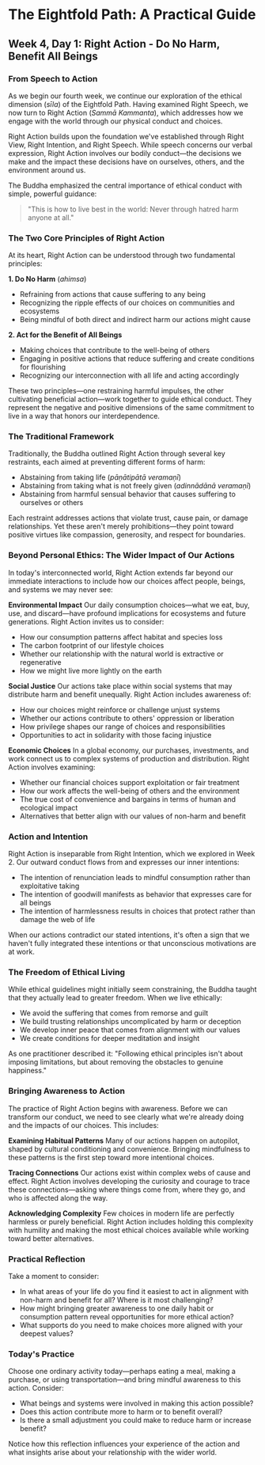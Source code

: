 # The Eightfold Path: A Practical Guide
## Week 4, Day 1: Right Action - Do No Harm, Benefit All Beings

### From Speech to Action

As we begin our fourth week, we continue our exploration of the ethical dimension (*sīla*) of the Eightfold Path. Having examined Right Speech, we now turn to Right Action (*Sammā Kammanta*), which addresses how we engage with the world through our physical conduct and choices.

Right Action builds upon the foundation we've established through Right View, Right Intention, and Right Speech. While speech concerns our verbal expression, Right Action involves our bodily conduct—the decisions we make and the impact these decisions have on ourselves, others, and the environment around us.

The Buddha emphasized the central importance of ethical conduct with simple, powerful guidance:

>"This is how to live best in the world: Never through hatred harm anyone at all."

### The Two Core Principles of Right Action

At its heart, Right Action can be understood through two fundamental principles:

**1. Do No Harm** (*ahimsa*)
- Refraining from actions that cause suffering to any being
- Recognizing the ripple effects of our choices on communities and ecosystems
- Being mindful of both direct and indirect harm our actions might cause

**2. Act for the Benefit of All Beings**
- Making choices that contribute to the well-being of others
- Engaging in positive actions that reduce suffering and create conditions for flourishing
- Recognizing our interconnection with all life and acting accordingly

These two principles—one restraining harmful impulses, the other cultivating beneficial action—work together to guide ethical conduct. They represent the negative and positive dimensions of the same commitment to live in a way that honors our interdependence.

### The Traditional Framework

Traditionally, the Buddha outlined Right Action through several key restraints, each aimed at preventing different forms of harm:

- Abstaining from taking life (*pāṇātipātā veramaṇī*)
- Abstaining from taking what is not freely given (*adinnādānā veramaṇī*)
- Abstaining from harmful sensual behavior that causes suffering to ourselves or others

Each restraint addresses actions that violate trust, cause pain, or damage relationships. Yet these aren't merely prohibitions—they point toward positive virtues like compassion, generosity, and respect for boundaries.

### Beyond Personal Ethics: The Wider Impact of Our Actions

In today's interconnected world, Right Action extends far beyond our immediate interactions to include how our choices affect people, beings, and systems we may never see:

**Environmental Impact**
Our daily consumption choices—what we eat, buy, use, and discard—have profound implications for ecosystems and future generations. Right Action invites us to consider:
- How our consumption patterns affect habitat and species loss
- The carbon footprint of our lifestyle choices
- Whether our relationship with the natural world is extractive or regenerative
- How we might live more lightly on the earth

**Social Justice**
Our actions take place within social systems that may distribute harm and benefit unequally. Right Action includes awareness of:
- How our choices might reinforce or challenge unjust systems
- Whether our actions contribute to others' oppression or liberation
- How privilege shapes our range of choices and responsibilities
- Opportunities to act in solidarity with those facing injustice

**Economic Choices**
In a global economy, our purchases, investments, and work connect us to complex systems of production and distribution. Right Action involves examining:
- Whether our financial choices support exploitation or fair treatment
- How our work affects the well-being of others and the environment
- The true cost of convenience and bargains in terms of human and ecological impact
- Alternatives that better align with our values of non-harm and benefit

### Action and Intention

Right Action is inseparable from Right Intention, which we explored in Week 2. Our outward conduct flows from and expresses our inner intentions:

- The intention of renunciation leads to mindful consumption rather than exploitative taking
- The intention of goodwill manifests as behavior that expresses care for all beings
- The intention of harmlessness results in choices that protect rather than damage the web of life

When our actions contradict our stated intentions, it's often a sign that we haven't fully integrated these intentions or that unconscious motivations are at work.

### The Freedom of Ethical Living

While ethical guidelines might initially seem constraining, the Buddha taught that they actually lead to greater freedom. When we live ethically:

- We avoid the suffering that comes from remorse and guilt
- We build trusting relationships uncomplicated by harm or deception
- We develop inner peace that comes from alignment with our values
- We create conditions for deeper meditation and insight

As one practitioner described it: "Following ethical principles isn't about imposing limitations, but about removing the obstacles to genuine happiness."

### Bringing Awareness to Action

The practice of Right Action begins with awareness. Before we can transform our conduct, we need to see clearly what we're already doing and the impacts of our choices. This includes:

**Examining Habitual Patterns**
Many of our actions happen on autopilot, shaped by cultural conditioning and convenience. Bringing mindfulness to these patterns is the first step toward more intentional choices.

**Tracing Connections**
Our actions exist within complex webs of cause and effect. Right Action involves developing the curiosity and courage to trace these connections—asking where things come from, where they go, and who is affected along the way.

**Acknowledging Complexity**
Few choices in modern life are perfectly harmless or purely beneficial. Right Action includes holding this complexity with humility and making the most ethical choices available while working toward better alternatives.

### Practical Reflection

Take a moment to consider:
- In what areas of your life do you find it easiest to act in alignment with non-harm and benefit for all? Where is it most challenging?
- How might bringing greater awareness to one daily habit or consumption pattern reveal opportunities for more ethical action?
- What supports do you need to make choices more aligned with your deepest values?

### Today's Practice

Choose one ordinary activity today—perhaps eating a meal, making a purchase, or using transportation—and bring mindful awareness to this action. Consider:
- What beings and systems were involved in making this action possible?
- Does this action contribute more to harm or to benefit overall?
- Is there a small adjustment you could make to reduce harm or increase benefit?

Notice how this reflection influences your experience of the action and what insights arise about your relationship with the wider world.